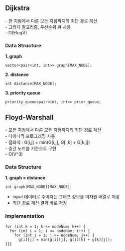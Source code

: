 ## Dijkstra
\- 한 지점에서 다른 모든 지점까지의 최단 경로 계산   
\- 그리디 알고리즘, 우선순위 큐 사용   
\- O(ElogV)

### Data Structure
**1. graph**
```
vector<pair<int, int>> graph[MAX_NODE];
```
**2. distance**
```
int distance[MAX_NODE];
```
**3. priority queue**
```
priority_queue<pair<int, int>> prior_queue;
```

## Floyd-Warshall
\- 모든 지점에서 다른 모든 지점까지의 최단 경로 계산   
\- 다이나믹 프로그래밍 사용   
\- 점화식 : G[i,j] = min(G[i,j], G[i,k] + G[k,j])   
\- 중간 노드를 기준으로 구현   
\- O(V^3)

### Data Structure
**1. graph = distance**
```
int graph[MAX_NODE][MAX_NODE];
```
- input 데이터로 주어지는 그래프 정보를 이차원 배열로 저장
- 최단 경로 계산 결과 바로 저장

### Implementation
```
for (int k = 1; k <= nodeNum; k++) {
  for (int i = 1; i <= nodeNum; i++) {
    for (int j = 1; j <= nodeNum; j++) {
      g[i][j] = min(g[i][j], g[i][k] + g[k][j]);
}}}
```
